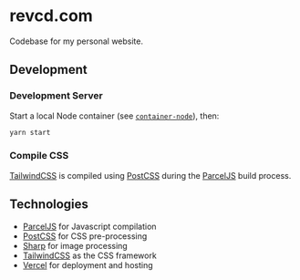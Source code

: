 # revcd.com

Codebase for my personal website.

## Development

### Development Server

Start a local Node container (see [`container-node`](https://github.com/revett/dotfiles/blob/main/.aliases)), then:

```bash
yarn start
```

### Compile CSS

[TailwindCSS](https://github.com/tailwindlabs/tailwindcss) is compiled using
[PostCSS](https://github.com/postcss/postcss) during the
[ParcelJS](https://github.com/parcel-bundler/parcel) build process.

## Technologies

- [ParcelJS](https://github.com/parcel-bundler/parcel) for Javascript
  compilation
- [PostCSS](https://github.com/postcss/postcss) for CSS pre-processing
- [Sharp](https://github.com/lovell/sharp) for image processing
- [TailwindCSS](https://github.com/tailwindlabs/tailwindcss) as the CSS
  framework
- [Vercel](https://github.com/vercel/vercel) for deployment and hosting
